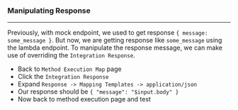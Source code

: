 ### Manipulating Response

---

Previously, with mock endpoint, we used to get response `{ message: some_message }`. But now, we are getting response like `some_message` using the lambda endpoint. To manipulate the response message, we can make use of overriding the `Integration Response`.

- Back to `Method Execution Map` page
- Click the `Integration Response`
- Expand `Response -> Mapping Templates -> application/json`
- Our response should be `{ "message": "$input.body" }`
- Now back to method execution page and test
